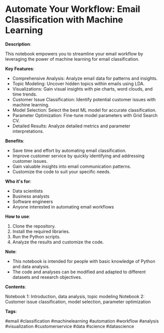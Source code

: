 # Automate Your Workflow: Email Classification with Machine Learning
**Description**:

This notebook empowers you to streamline your email workflow by leveraging the power of machine learning for email classification.

**Key Features**:

* Comprehensive Analysis: Analyze email data for patterns and insights.
* Topic Modeling: Uncover hidden topics within emails using LDA.
* Visualizations: Gain visual insights with pie charts, word clouds, and time trends.
* Customer Issue Classification: Identify potential customer issues with machine learning.
* Model Selection: Select the best ML model for accurate classification.
* Parameter Optimization: Fine-tune model parameters with Grid Search CV.
* Detailed Results: Analyze detailed metrics and parameter interpretations.
  
**Benefits**:

* Save time and effort by automating email classification.
* Improve customer service by quickly identifying and addressing customer issues.
* Gain valuable insights into email communication patterns.
* Customize the code to suit your specific needs.
  
**Who it's for**:

* Data scientists
* Business analysts
* Software engineers
* Anyone interested in automating email workflows
  
**How to use**:

1. Clone the repository.
2. Install the required libraries.
3. Run the Python scripts.
4. Analyze the results and customize the code.
   
**Note**:

* This notebook is intended for people with basic knowledge of Python and data analysis.
* The code and analyses can be modified and adapted to different datasets and research objectives.

**Contents**:

Notebook 1: Introduction, data analysis, topic modeling
Notebook 2: Customer issue classification, model selection, parameter optimization
  
**Tags**:

#email #classification #machinelearning #automation #workflow #analysis #visualization #customerservice #data #science #datascience

